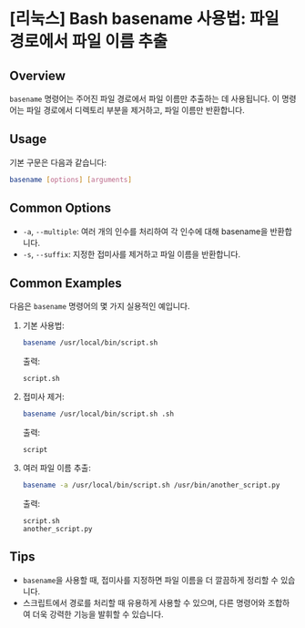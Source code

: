 # [리눅스] Bash basename 사용법: 파일 경로에서 파일 이름 추출

## Overview
`basename` 명령어는 주어진 파일 경로에서 파일 이름만 추출하는 데 사용됩니다. 이 명령어는 파일 경로에서 디렉토리 부분을 제거하고, 파일 이름만 반환합니다.

## Usage
기본 구문은 다음과 같습니다:
```bash
basename [options] [arguments]
```

## Common Options
- `-a`, `--multiple`: 여러 개의 인수를 처리하여 각 인수에 대해 basename을 반환합니다.
- `-s`, `--suffix`: 지정한 접미사를 제거하고 파일 이름을 반환합니다.

## Common Examples
다음은 `basename` 명령어의 몇 가지 실용적인 예입니다.

1. 기본 사용법:
   ```bash
   basename /usr/local/bin/script.sh
   ```
   출력:
   ```
   script.sh
   ```

2. 접미사 제거:
   ```bash
   basename /usr/local/bin/script.sh .sh
   ```
   출력:
   ```
   script
   ```

3. 여러 파일 이름 추출:
   ```bash
   basename -a /usr/local/bin/script.sh /usr/bin/another_script.py
   ```
   출력:
   ```
   script.sh
   another_script.py
   ```

## Tips
- `basename`을 사용할 때, 접미사를 지정하면 파일 이름을 더 깔끔하게 정리할 수 있습니다.
- 스크립트에서 경로를 처리할 때 유용하게 사용할 수 있으며, 다른 명령어와 조합하여 더욱 강력한 기능을 발휘할 수 있습니다.